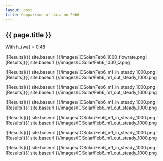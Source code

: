 ```yaml
---
layout: post
title: Comparison of data on Feb6
---
```

{{ page.title }}
-----------------
With h_{wa} = 0.48

![Results]({{ site.baseurl }}/images/ICSolar/Feb6_1000_flowrate.png ![Results]({{ site.baseurl }}/images/ICSolar/Feb6_1000_Q.png

![Results]({{ site.baseurl }}/images/ICSolar/Feb6_m1_in_steady_1000.png ![Results]({{ site.baseurl }}/images/ICSolar/Feb6_m1_out_steady_1000.png

![Results]({{ site.baseurl }}/images/ICSolar/Feb6_m1_in_steady_1000.png ![Results]({{ site.baseurl }}/images/ICSolar/Feb6_m1_out_steady_1000.png

![Results]({{ site.baseurl }}/images/ICSolar/Feb6_m1_in_steady_1000.png ![Results]({{ site.baseurl }}/images/ICSolar/Feb6_m1_out_steady_1000.png

![Results]({{ site.baseurl }}/images/ICSolar/Feb6_m1_in_steady_1000.png ![Results]({{ site.baseurl }}/images/ICSolar/Feb6_m1_out_steady_1000.png

![Results]({{ site.baseurl }}/images/ICSolar/Feb6_m1_in_steady_1000.png ![Results]({{ site.baseurl }}/images/ICSolar/Feb6_m1_out_steady_1000.png

![Results]({{ site.baseurl }}/images/ICSolar/Feb6_m1_in_steady_1000.png ![Results]({{ site.baseurl }}/images/ICSolar/Feb6_m1_out_steady_1000.png

